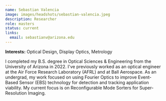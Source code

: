 ```yaml
---
name: Sebastian Valencia
image: images/headshots/sebastian-valencia.jpeg
description: Researcher
role: masters
status: current
links:
  email: sebastianv@arizona.edu
---
```

**Interests:** Optical Design, Display Optics, Metrology

I completed my B.S. degree in Optical Sciences & Engineering from the University of Arizona in 2022. I've previously worked as an optical engineer at the Air Force Research Laboratory (AFRL) and at Ball Aerospace. As an undergrad, my work focused on using Fourier Optics to improve Event-Based Sensor (EBS) technology for detection and tracking application viability. My current focus is on Reconfigurable Mode Sorters for Super-Resolution Imaging.
